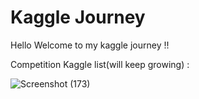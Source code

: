 # Kaggle Journey

Hello 
Welcome to my kaggle journey !!

 Competition Kaggle list(will keep growing) :
 
![Screenshot (173)](https://user-images.githubusercontent.com/81150342/166429183-fc088309-8a56-4178-83b1-cf4de6027268.jpg)
